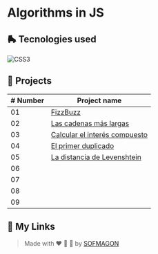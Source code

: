 # Algorithms in JS



## 🛼 Tecnologies used

![CSS3](https://img.shields.io/badge/javascript-%23F7DF1E.svg?style=for-the-badge&logo=javascript&logoColor=black)



## 🍕 Projects

| # Number | Project name                                              |
| -------- | --------------------------------------------------------- |
| 01       | [FizzBuzz](./01-fizzBuzz)                                 |
| 02       | [Las cadenas más largas](./02-cadenas-masLargas)          |
| 03       | [Calcular el interés compuesto](./03-interes-compuesto)   |
| 04       | [El primer duplicado](./04-primer-duplicado)              |
| 05       | [La distancia de Levenshtein](./05-distancia-levenshtein) |
| 06       |                                                           |
| 07       |                                                           |
| 08       |                                                           |
| 09       |                                                           |



## 🌈 My Links

> Made with ❤️ 🍕 🌮 by [SOFMAGON](https://beacons.ai/sofmagon)

